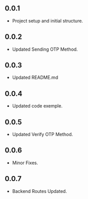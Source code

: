## 0.0.1

* Project setup and initial structure.

## 0.0.2

* Updated Sending OTP Method.

## 0.0.3

* Updated README.md

## 0.0.4

* Updated code exemple.

## 0.0.5

* Updated Verify OTP Method.

## 0.0.6

* Minor Fixes.

## 0.0.7

* Backend Routes Updated.
